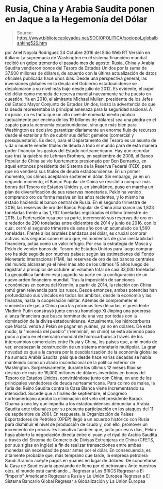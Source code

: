 # Rusia, China y Arabia Saudita ponen en Jaque a la Hegemonía del Dólar

> Source: https://www.bibliotecapleyades.net/SOCIOPOLITICA/sociopol_globalbanking526.htm

por Ariel Noyola Rodríguez 24 Octubre 2016 del Sitio Web RT
Versión en italiano
La supremacía de Washington en el sistema financiero mundial recibió un golpe tremendo el pasado mes de agosto:
Rusia, China y Arabia Saudita vendieron bonos del Tesoro de Estados Unidos por la suma de 37,900 millones de dólares, de acuerdo con la última actualización de datos oficiales publicada hace unos días.
Desde una perspectiva general, las inversiones globales en la deuda del Gobierno estadounidense se desplomaron a su nivel más bajo desde julio de 2012. Es evidente, el papel del dólar como moneda de reserva mundial nuevamente se ha puesto en cuestión.
Ya en 2010, el almirante Michael Mullen, presidente de los Jefes del Estado Mayor Conjunto de Estados Unidos, lanzó la advertencia de que la deuda representaba la principal amenaza para la seguridad nacional.
A mi juicio, no es tanto que un alto nivel de endeudamiento público (actualmente por encima de los 19 billones de dólares) sea una piedra en el zapato para la economía estadounidense, sino que más bien para Washington es decisivo garantizar diariamente un enorme flujo de recursos desde el exterior a fin de cubrir sus déficit gemelos (comercial y presupuestario).
Es decir, para el Departamento del Tesoro es un asunto de vida o muerte vender títulos de deuda a todo el mundo para de esta manera poder financiar los gastos del Estado norteamericano.
Hay que recordar que tras la quiebra de Lehman Brothers, en septiembre de 2008, el Banco Popular de China se vio fuertemente presionado por Ben Bernanke, en aquel entonces presidente del Sistema de la Reserva Federal (FED), para que no vendiera sus títulos de deuda estadounidense.
En un primer momento, los chinos aceptaron sostener el dólar.
Sin embargo, ya en un segundo momento, el Banco Popular de China se resistió a comprar más bonos del Tesoro de Estados Unidos y, en simultáneo, puso en marcha un plan de diversificación de sus reservas monetarias.
Pekín ha venido comprando oro de forma masiva en los años recientes, y lo mismo ha estado haciendo el banco central de Rusia.
En el segundo trimestre de 2016, las reservas de oro del Banco Popular de China alcanzaron las 1,823 toneladas frente a las 1,762 toneladas registradas el último trimestre de 2015.
La Federación rusa por su parte, incrementó sus reservas de oro en alrededor de 290 toneladas entre diciembre de 2014 y junio de 2016, con lo cual, cerró el segundo trimestre de este año con un acumulado de 1,500 toneladas.
Frente a los brutales bandazos del dólar, es crucial comprar activos más seguros como el oro que, en momentos de gran inestabilidad financiera, actúa como un valor refugio.
Por eso la estrategia de Moscú y Pekín de vender bonos del Tesoro de Estados Unidos para luego comprar oro ha sido seguida por muchos países:
según las estimaciones del Fondo Monetario Internacional (FMI), las reservas de oro de los bancos centrales del mundo alcanzan ya el nivel más alto de los últimos 15 años luego de registrar a principios de octubre un volumen total de casi 33,000 toneladas.
La geopolítica también está jugando su parte en la configuración de un nuevo orden financiero mundial.
Tras la imposición de sanciones económicas en contra del Kremlin, a partir de 2014, la relación con China tomó gran relevancia para los rusos. Desde entonces, ambas potencias han profundizado sus vínculos en todos los ámbitos, desde la economía y las finanzas, hasta la cooperación militar.
Además de comprometer el suministro de gas a China para las próximas tres décadas, el presidente Vladímir Putin construyó junto con su homólogo Xi Jinping una poderosa alianza financiera que busca terminar de una vez por todas con la dominación de la divisa estadounidense.
Actualmente, los hidrocarburos que Moscú vende a Pekín se pagan en yuanes, ya no en dólares.
De este modo, la "moneda del pueblo" ('renminbi', en chino) se está abriendo paso poco a poco en el mercado mundial de hidrocarburos a través de los intercambios comerciales entre Rusia y China, los países que, a mi modo de ver, encabezan la construcción de un sistema monetario multipolar.
La gran novedad es que a la carrera por la desdolarización de la economía global se ha sumado Arabia Saudita, país que desde hace varias décadas se había mantenido como un aliado incondicional de la política exterior de Washington.
Sorpresivamente, durante los últimos 12 meses Riad se deshizo de más de 19,000 millones de dólares invertidos en bonos del Tesoro de Estados Unidos, convirtiéndose junto con China, en uno de los principales vendedores de deuda norteamericana.
Para colmo de males, la furia del Reino Saudita contra la Casa Blanca viene incrementando su intensidad.
Sucede que a finales de septiembre, el Congreso norteamericano aprobó la eliminación del veto del presidente Barack Obama a una ley que impedía a los estadounidenses denunciar a Arabia Saudita ante tribunales por su presunta participación en los ataques del 11 de septiembre de 2001.
En respuesta, la Organización de Países Exportadores de Petróleo (OPEP) llegó a un acuerdo histórico con Rusia para disminuir el nivel de producción de crudo y, con ello, promover un incremento de precios.
Es llamativo también que, justo por esos días, Pekín haya abierto la negociación directa entre el yuan y el riyal de Arabia Saudita a través del Sistema de Comercio de Divisas Extranjeras de China (CFETS, por sus siglas en inglés) a fin de realizar transacciones entre ambas monedas sin necesidad de pasar antes por el dólar.
En consecuencia, es altamente probable que, más temprano que tarde, la empresa petrolera Saudi Aramco acepte pagos en yuanes en lugar de dólares. De concretarse, la Casa de Saud estaría apostando de lleno por el petroyuan.
Ante nuestros ojos, el mundo está cambiando...
Regresar a Los BRICS
Regresar a El "Imperio" Americano
Regresar a Rusia y La Unión Europea
Regresar a El Sistema Bancario Global
Regresar a Globalización y La Unión Europea
